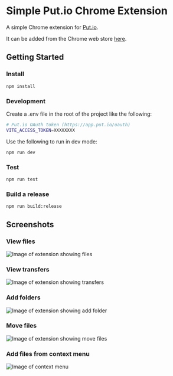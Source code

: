 # Simple Put.io Chrome Extension

A simple Chrome extension for [Put.io](https://put.io/).

It can be added from the Chrome web store [here](https://chromewebstore.google.com/detail/simple-putio/ndplpdcmieejddbajolphphlbgfgjmho).

## Getting Started

### Install

```
npm install
```

### Development

Create a .env file in the root of the project like the following:

```sh
# Put.io OAuth token (https://app.put.io/oauth)
VITE_ACCESS_TOKEN=XXXXXXXX
```

Use the following to run in dev mode:

```
npm run dev
```

### Test

```
npm run test
```

### Build a release

```
npm run build:release
```

## Screenshots

### View files

![Image of extension showing files](https://github.com/jmugliston/simple-putio/raw/main/assets/screenshots/open-files.png)

### View transfers

![Image of extension showing transfers](https://github.com/jmugliston/simple-putio/raw/main/assets/screenshots/open-transfers.png)

### Add folders

![Image of extension showing add folder](https://github.com/jmugliston/simple-putio/raw/main/assets/screenshots/add-folder.png)

### Move files

![Image of extension showing move files](https://github.com/jmugliston/simple-putio/raw/main/assets/screenshots/move-files.png)

### Add files from context menu

![Image of context menu](https://github.com/jmugliston/simple-putio/raw/main/assets/screenshots/context-menu.png)
